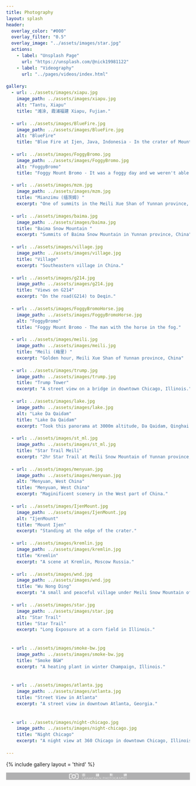 ```yaml
---
title: Photography
layout: splash
header:
  overlay_color: "#000"
  overlay_filter: "0.5"
  overlay_image: "../assets/images/star.jpg"
  actions:
    - label: "Unsplash Page"
      url: "https://unsplash.com/@nick19981122"
    - label: "Videography"
      url: "../pages/videos/index.html"

gallery:
  - url: ../assets/images/xiapu.jpg
    image_path: ../assets/images/xiapu.jpg
    alt: "Tantu, Xiapu"
    title: "滩涂, 霞浦福建 Xiapu, Fujian."

  - url: ../assets/images/BlueFire.jpg
    image_path: ../assets/images/BlueFire.jpg
    alt: "BlueFire"
    title: "Blue Fire at Ijen, Java, Indonesia - In the crater of Mount Ijen."

  - url: ../assets/images/FoggyBromo.jpg
    image_path: ../assets/images/FoggyBromo.jpg
    alt: "FoggyBromo"
    title: "Foggy Mount Bromo - It was a foggy day and we weren't able to see the full Mount Bromo."

  - url: ../assets/images/mzm.jpg
    image_path: ../assets/images/mzm.jpg
    title: "Mianzimu (缅茨姆) "
    excerpt: "One of summits in the Meili Xue Shan of Yunnan province, China"

  - url: ../assets/images/baima.jpg
    image_path: ../assets/images/baima.jpg
    title: "Baima Snow Mountain "
    excerpt: "Summits of Baima Snow Mountain in Yunnan province, China"

  - url: ../assets/images/village.jpg
    image_path: ../assets/images/village.jpg
    title: "Village"
    excerpt: "Southeastern village in China."

  - url: ../assets/images/g214.jpg
    image_path: ../assets/images/g214.jpg
    title: "Views on G214"
    excerpt: "On the road(G214) to Deqin."

  - url: ../assets/images/FoggyBromoHorse.jpg
    image_path: ../assets/images/FoggyBromoHorse.jpg
    alt: "FoggyBromo"
    title: "Foggy Mount Bromo - The man with the horse in the fog."

  - url: ../assets/images/meili.jpg
    image_path: ../assets/images/meili.jpg
    title: "Meili (梅里) "
    excerpt: "Golden hour, Meili Xue Shan of Yunnan province, China"

  - url: ../assets/images/trump.jpg
    image_path: ../assets/images/trump.jpg
    title: "Trump Tower"
    excerpt: "A street view on a bridge in downtown Chicago, Illinois."

  - url: ../assets/images/lake.jpg
    image_path: ../assets/images/lake.jpg
    alt: "Lake Da Qaidam"
    title: "Lake Da Qaidam"
    excerpt: "Took this panorama at 3000m altitude, Da Qaidam, Qinghai Northwestern China."

  - url: ../assets/images/st_ml.jpg
    image_path: ../assets/images/st_ml.jpg
    title: "Star Trail Meili"
    excerpt: "2hr Star Trail at Meili Snow Mountain of Yunnan province, China"

  - url: ../assets/images/menyuan.jpg
    image_path: ../assets/images/menyuan.jpg
    alt: "Menyuan, West China"
    title: "Menyuan, West China"
    excerpt: "Maginificent scenery in the West part of China."

  - url: ../assets/images/IjenMount.jpg
    image_path: ../assets/images/IjenMount.jpg
    alt: "IjenMount"
    title: "Mount Ijen"
    excerpt: "Standing at the edge of the crater."

  - url: ../assets/images/kremlin.jpg
    image_path: ../assets/images/kremlin.jpg
    title: "Kremlin"
    excerpt: "A scene at Kremlin, Moscow Russia."

  - url: ../assets/images/wnd.jpg
    image_path: ../assets/images/wnd.jpg
    title: "Wu Nong Ding"
    excerpt: "A small and peaceful village under Meili Snow Mountain of Yunnan province, China"

  - url: ../assets/images/star.jpg
    image_path: ../assets/images/star.jpg
    alt: "Star Trail"
    title: "Star Trail"
    excerpt: "Long Exposure at a corn field in Illinois."


  - url: ../assets/images/smoke-bw.jpg
    image_path: ../assets/images/smoke-bw.jpg
    title: "Smoke B&W"
    excerpt: "A heating plant in winter Champaign, Illinois."


  - url: ../assets/images/atlanta.jpg
    image_path: ../assets/images/atlanta.jpg
    title: "Street View in Atlanta"
    excerpt: "A street view in downtown Atlanta, Georgia."


  - url: ../assets/images/night-chicago.jpg
    image_path: ../assets/images/night-chicago.jpg
    title: "Night Chicago"
    excerpt: "A night view at 360 Chicago in downtown Chicago, Illinois."
 
---
```


{% include gallery layout = 'third' %}


<!-- {% include feature_row id="feature_row2" type="left" %}

{% include feature_row id="feature_row3" type="right" %}

{% include feature_row id="feature_row4" type="center" %} -->


![Champaign Photography](../assets/images/XBYL.png)
